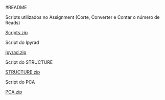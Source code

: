 #README

Scripts utilizados no Assignment (Corte, Converter e Contar o número de Reads)

[Scripts.zip](https://github.com/AfonsoVaz1/Assignment2/files/11919589/Scripts.zip)

Script do Ipyrad

[Ipyrad.zip](https://github.com/AfonsoVaz1/Assignment2/files/11919573/Ipyrad.zip)

Script do STRUCTURE

[STRUCTURE.zip](https://github.com/AfonsoVaz1/Assignment2/files/11919668/STRUCTURE.zip)

Script do PCA

[PCA.zip](https://github.com/AfonsoVaz1/Assignment2/files/11919677/PCA.zip)


